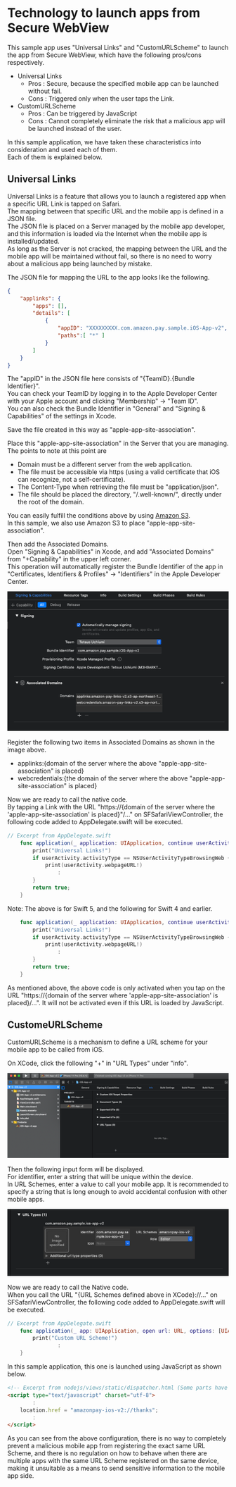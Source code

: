 # Technology to launch apps from Secure WebView
This sample app uses "Universal Links" and "CustomURLScheme" to launch the app from Secure WebView, which have the following pros/cons respectively.
- Universal Links  
  - Pros : Secure, because the specified mobile app can be launched without fail.
  - Cons : Triggered only when the user taps the Link.
- CustomURLScheme
  - Pros : Can be triggered by JavaScript
  - Cons : Cannot completely eliminate the risk that a malicious app will be launched instead of the user.

In this sample application, we have taken these characteristics into consideration and used each of them.  
Each of them is explained below.

## Universal Links
Universal Links is a feature that allows you to launch a registered app when a specific URL Link is tapped on Safari.  
The mapping between that specific URL and the mobile app is defined in a JSON file.  
The JSON file is placed on a Server managed by the mobile app developer, and this information is loaded via the Internet when the mobile app is installed/updated.  
As long as the Server is not cracked, the mapping between the URL and the mobile app will be maintained without fail, so there is no need to worry about a malicious app being launched by mistake.  

The JSON file for mapping the URL to the app looks like the following.  

```json
{
    "applinks": {
        "apps": [],
        "details": [
            {
                "appID": "XXXXXXXXX.com.amazon.pay.sample.iOS-App-v2",
                "paths":[ "*" ]
            }
        ]
    }
}
```

The "appID" in the JSON file here consists of "{TeamID}.{Bundle Identifier}".  
You can check your TeamID by logging in to the Apple Developer Center with your Apple account and clicking "Membership" -> "Team ID".  
You can also check the Bundle Identifier in "General" and "Signing & Capabilities" of the settings in Xcode.  

Save the file created in this way as "apple-app-site-association".   

Place this "apple-app-site-association" in the Server that you are managing.  
The points to note at this point are  
  * Domain must be a different server from the web application.  
  * The file must be accessible via https (using a valid certificate that iOS can recognize, not a self-certificate).  
  * The Content-Type when retrieving the file must be "application/json".  
  * The file should be placed the directory, "/.well-known/", directly under the root of the domain.  

You can easily fulfill the conditions above by using [Amazon S3](https://aws.amazon.com/jp/s3/).  
In this sample, we also use Amazon S3 to place "apple-app-site-association".  

Then add the Associated Domains.  
Open "Signing & Capabilities" in Xcode, and add "Associated Domains" from "+Capability" in the upper left corner.  
This operation will automatically register the Bundle Identifier of the app in "Certificates, Identifiers & Profiles" -> "Identifiers" in the Apple Developer Center.  

![](docimg/xcode_associateddomains.png)  

Register the following two items in Associated Domains as shown in the image above.
  * applinks:{domain of the server where the above "apple-app-site-association" is placed}  
  * webcredentials:{the domain of the server where the above "apple-app-site-association" is placed}  

Now we are ready to call the native code.  
By tapping a Link with the URL "https://{domain of the server where the 'apple-app-site-association' is placed}"/..." on SFSafariViewController, the following code added to AppDelegate.swift will be executed.

```swift
// Excerpt from AppDelegate.swift
    func application(_ application: UIApplication, continue userActivity: NSUserActivity, restorationHandler: @escaping ([ UIUserActivityRestoring]?) -> Void) -> Bool {
        print("Universal Links!")
        if userActivity.activityType == NSUserActivityTypeBrowsingWeb {
            print(userActivity.webpageURL!)
                :
        }
        return true;
    }
```

Note: The above is for Swift 5, and the following for Swift 4 and earlier.
```swift
    func application(_ application: UIApplication, continue userActivity: NSUserActivity, restorationHandler: @escaping ([Any]? -> Void) -> Bool {
        print("Universal Links!")
        if userActivity.activityType == NSUserActivityTypeBrowsingWeb {
            print(userActivity.webpageURL!)
                :
        }
        return true;
    }
```

As mentioned above, the above code is only activated when you tap on the URL "https://{domain of the server where 'apple-app-site-association' is placed}/...". It will not be activated even if this URL is loaded by JavaScript.  

## CustomeURLScheme
CustomURLScheme is a mechanism to define a URL scheme for your mobile app to be called from iOS.

On XCode, click the following "+" in "URL Types" under "info".

![](docimg/xcode_customurlscheme1.png)  

Then the following input form will be displayed.  
For identifier, enter a string that will be unique within the device.  
In URL Schemes, enter a value to call your mobile app. It is recommended to specify a string that is long enough to avoid accidental confusion with other mobile apps.

![](docimg/xcode_customurlscheme2.png)  

Now we are ready to call the Native code.  
When you call the URL "{URL Schemes defined above in XCode}://..." on SFSafariViewController, the following code added to AppDelegate.swift will be executed.

```swift
// Excerpt from AppDelegate.swift
    func application(_ app: UIApplication, open url: URL, options: [UIApplication.OpenURLOptionsKey : Any] = [:]) -> Bool {
        print("Custom URL Scheme!")
                :
    }
```

In this sample application, this one is launched using JavaScript as shown below.

```html
<!-- Excerpt from nodejs/views/static/dispatcher.html (Some parts have been modified to make it easier to read.) -->
<script type="text/javascript" charset="utf-8">
        :
    location.href = "amazonpay-ios-v2://thanks";
        :
</script>
```

As you can see from the above configuration, there is no way to completely prevent a malicious mobile app from registering the exact same URL Scheme, and there is no regulation on how to behave when there are multiple apps with the same URL Scheme registered on the same device, making it unsuitable as a means to send sensitive information to the mobile app side.
